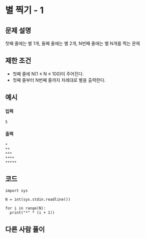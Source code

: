 # 별 찍기 - 1

## 문제 설명
첫째 줄에는 별 1개, 둘째 줄에는 별 2개, N번째 줄에는 별 N개를 찍는 문제

## 제한 조건
* 첫째 줄에 N(1 ≤ N ≤ 100)이 주어진다.
* 첫째 줄부터 N번째 줄까지 차례대로 별을 출력한다.

## 예시
#### 입력
```
5
```

#### 출력
```
*
**
***
****
*****
```
 
## 코드
```
import sys

N = int(sys.stdin.readline())

for i in range(N):
  print("*" * (i + 1))
```

## 다른 사람 풀이
```
```